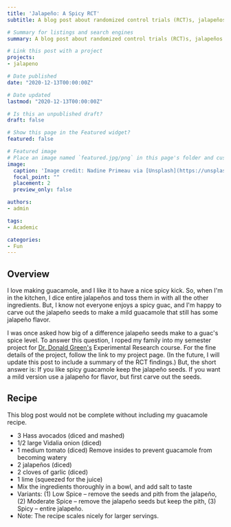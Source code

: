 ```yaml
---
title: 'Jalapeño: A Spicy RCT'
subtitle: A blog post about randomized control trials (RCT)s, jalapeños and guacamole.

# Summary for listings and search engines
summary: A blog post about randomized control trials (RCT)s, jalapeños and guacamole.

# Link this post with a project
projects:
- jalapeno

# Date published
date: "2020-12-13T00:00:00Z"

# Date updated
lastmod: "2020-12-13T00:00:00Z"

# Is this an unpublished draft?
draft: false

# Show this page in the Featured widget?
featured: false

# Featured image
# Place an image named `featured.jpg/png` in this page's folder and customize its options here.
image:
  caption: 'Image credit: Nadine Primeau via [Unsplash](https://unsplash.com/photos/KD3XqquHlcc)'
  focal_point: ""
  placement: 2
  preview_only: false

authors:
- admin

tags:
- Academic

categories:
- Fun
---
```


## Overview

I love making guacamole, and I like it to have a nice spicy kick. So, when I'm in the kitchen, I dice entire jalapeños and toss them in with all the other ingredients. But, I know not everyone enjoys a spicy guac, and I'm happy to carve out the jalapeño seeds to make a mild guacamole that still has some jalapeño flavor.

I was once asked how big of a difference jalapeño seeds make to a guac's spice level. To answer this question, I roped my family into my semester project for [Dr. Donald Green's](https://polisci.columbia.edu/content/donald-p-green) Experimental Research course. For the fine details of the project, follow the link to my project page. (In the future, I will update this post to include a summary of the RCT findings.) But, the short answer is: If you like spicy guacamole keep the jalapeño seeds. If you want a mild version use a jalapeño for flavor, but first carve out the seeds.

## Recipe

This blog post would not be complete without including my guacamole recipe.
- 3 Hass avocados (diced and mashed)
- 1/2 large Vidalia onion (diced)
- 1 medium tomato (diced) Remove insides to prevent guacamole from becoming watery
- 2 jalapeños (diced)
- 2 cloves of garlic (diced)
- 1 lime (squeezed for the juice)
- Mix the ingredients thoroughly in a bowl, and add salt to taste
- Variants: (1) Low Spice – remove the seeds and pith from the jalapeño, (2) Moderate
Spice – remove the jalapeño seeds but keep the pith, (3) Spicy – entire jalapeño.
- Note: The recipe scales nicely for larger servings.

